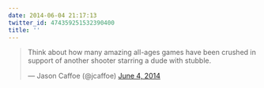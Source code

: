 ```yaml
---
date: 2014-06-04 21:17:13
twitter_id: 474359251532390400
title: ''
---
```


<blockquote class="twitter-tweet"><p lang="en" dir="ltr">Think about how many amazing all-ages games have been crushed in support of another shooter starring a dude with stubble.</p>&mdash; Jason Caffoe (@jcaffoe) <a href="https://twitter.com/jcaffoe/status/474283066823696385?ref_src=twsrc%5Etfw">June 4, 2014</a></blockquote>
<script async src="https://platform.twitter.com/widgets.js" charset="utf-8"></script>
